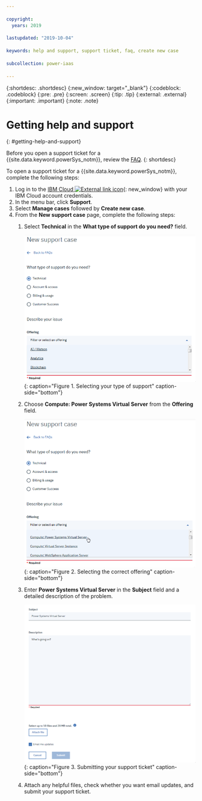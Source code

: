 ```yaml
---

copyright:
  years: 2019

lastupdated: "2019-10-04"

keywords: help and support, support ticket, faq, create new case

subcollection: power-iaas

---
```


{:shortdesc: .shortdesc}
{:new_window: target="_blank"}
{:codeblock: .codeblock}
{:pre: .pre}
{:screen: .screen}
{:tip: .tip}
{:external: .external}
{:important: .important}
{:note: .note}

# Getting help and support
{: #getting-help-and-support}

Before you open a support ticket for a {{site.data.keyword.powerSys_notm}}, review the [FAQ](/docs/get-support?topic=get-support-getting-customer-support).
{: shortdesc}

To open a support ticket for a {{site.data.keyword.powerSys_notm}}, complete the following steps:

1. Log in to the [IBM Cloud ![External link icon](../icons/launch-glyph.svg "External link icon")](https://cloud.ibm.com/catalog){: new_window} with your IBM Cloud account credentials.
2. In the menu bar, click **Support**.
3. Select **Manage cases** followed by **Create new case**.
4. From the **New support case** page, complete the following steps:
    1. Select **Technical** in the **What type of support do you need?** field.

          ![Selecting your type of support](./images/console-support-dropdown.png "Selecting your type of support"){: caption="Figure 1. Selecting your type of support" caption-side="bottom"}
    2. Choose **Compute: Power Systems Virtual Server** from the **Offering** field.

          ![Selecting the correct offering](./images/console-support-select.png "Selecting the correct offering"){: caption="Figure 2. Selecting the correct offering" caption-side="bottom"}
    3. Enter **Power Systems Virtual Server** in the **Subject** field and a detailed description of the problem.

          ![Submitting your support ticket](./images/console-support-description.png "Submitting your support ticket"){: caption="Figure 3. Submitting your support ticket" caption-side="bottom"}
    4. Attach any helpful files, check whether you want email updates, and submit your support ticket.
